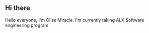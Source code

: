 ## Hi there
<p> Hello everyone, I'm Olise Miracle. I'm currently taking ALX Software engineering program </p>


